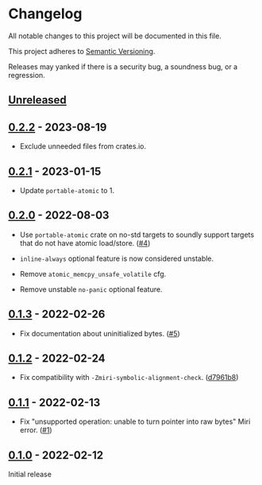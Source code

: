 # Changelog

All notable changes to this project will be documented in this file.

This project adheres to [Semantic Versioning](https://semver.org).

Releases may yanked if there is a security bug, a soundness bug, or a regression.

<!--
Note: In this file, do not use the hard wrap in the middle of a sentence for compatibility with GitHub comment style markdown rendering.
-->

## [Unreleased]

## [0.2.2] - 2023-08-19

- Exclude unneeded files from crates.io.

## [0.2.1] - 2023-01-15

- Update `portable-atomic` to 1.

## [0.2.0] - 2022-08-03

- Use `portable-atomic` crate on no-std targets to soundly support targets that do not have atomic load/store. ([#4](https://github.com/taiki-e/atomic-memcpy/pull/4))

- `inline-always` optional feature is now considered unstable.

- Remove `atomic_memcpy_unsafe_volatile` cfg.

- Remove unstable `no-panic` optional feature.

## [0.1.3] - 2022-02-26

- Fix documentation about uninitialized bytes. ([#5](https://github.com/taiki-e/atomic-memcpy/pull/5))

## [0.1.2] - 2022-02-24

- Fix compatibility with `-Zmiri-symbolic-alignment-check`. ([d7961b8](https://github.com/taiki-e/atomic-memcpy/commit/d7961b845b52fe52549193ff249cba0fe3c97acf))

## [0.1.1] - 2022-02-13

- Fix "unsupported operation: unable to turn pointer into raw bytes" Miri error. ([#1](https://github.com/taiki-e/atomic-memcpy/pull/1))

## [0.1.0] - 2022-02-12

Initial release

[Unreleased]: https://github.com/taiki-e/atomic-memcpy/compare/v0.2.2...HEAD
[0.2.2]: https://github.com/taiki-e/atomic-memcpy/compare/v0.2.1...v0.2.2
[0.2.1]: https://github.com/taiki-e/atomic-memcpy/compare/v0.2.0...v0.2.1
[0.2.0]: https://github.com/taiki-e/atomic-memcpy/compare/v0.1.3...v0.2.0
[0.1.3]: https://github.com/taiki-e/atomic-memcpy/compare/v0.1.2...v0.1.3
[0.1.2]: https://github.com/taiki-e/atomic-memcpy/compare/v0.1.1...v0.1.2
[0.1.1]: https://github.com/taiki-e/atomic-memcpy/compare/v0.1.0...v0.1.1
[0.1.0]: https://github.com/taiki-e/atomic-memcpy/releases/tag/v0.1.0
